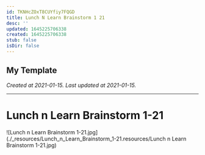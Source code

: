 ```yaml
---
id: TKNHcZOxT8CUYfiy7FQGD
title: Lunch N Learn Brainstorm 1 21
desc: ''
updated: 1645225706338
created: 1645225706338
stub: false
isDir: false
---
```

My Template
---

_Created at 2021-01-15._
_Last updated at 2021-01-15._




---

# Lunch n Learn Brainstorm 1-21


![Lunch n Learn Brainstorm 1-21.jpg](./_resources/Lunch_n_Learn_Brainstorm_1-21.resources/Lunch n Learn Brainstorm 1-21.jpg)

